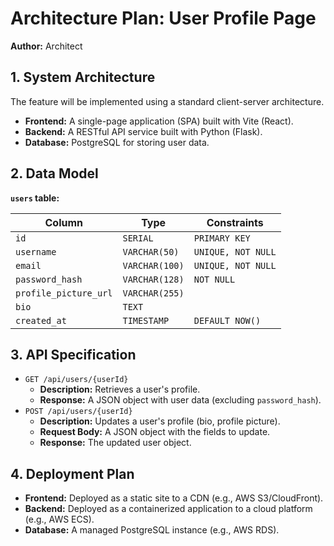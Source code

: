 # Architecture Plan: User Profile Page

**Author:** Architect

## 1. System Architecture

The feature will be implemented using a standard client-server architecture.

- **Frontend:** A single-page application (SPA) built with Vite (React).
- **Backend:** A RESTful API service built with Python (Flask).
- **Database:** PostgreSQL for storing user data.

## 2. Data Model

**`users` table:**

| Column          | Type        | Constraints     |
|-----------------|-------------|-----------------|
| `id`            | `SERIAL`    | `PRIMARY KEY`   |
| `username`      | `VARCHAR(50)` | `UNIQUE, NOT NULL` |
| `email`         | `VARCHAR(100)`| `UNIQUE, NOT NULL` |
| `password_hash` | `VARCHAR(128)`| `NOT NULL`      |
| `profile_picture_url` | `VARCHAR(255)`|                 |
| `bio`           | `TEXT`      |                 |
| `created_at`    | `TIMESTAMP` | `DEFAULT NOW()` |

## 3. API Specification

- `GET /api/users/{userId}`
    - **Description:** Retrieves a user's profile.
    - **Response:** A JSON object with user data (excluding `password_hash`).
- `POST /api/users/{userId}`
    - **Description:** Updates a user's profile (bio, profile picture).
    - **Request Body:** A JSON object with the fields to update.
    - **Response:** The updated user object.

## 4. Deployment Plan

- **Frontend:** Deployed as a static site to a CDN (e.g., AWS S3/CloudFront).
- **Backend:** Deployed as a containerized application to a cloud platform (e.g., AWS ECS).
- **Database:** A managed PostgreSQL instance (e.g., AWS RDS).
